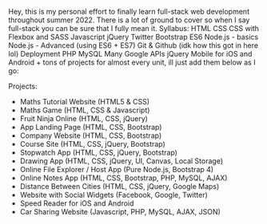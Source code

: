 Hey, this is my personal effort to finally learn full-stack web development throughout summer 2022.
There is a lot of ground to cover so when I say full-stack you can be sure that I fully mean it.
Syllabus:
    HTML
    CSS
    CSS with Flexbox and SASS
    Javascript
    jQuery
    Twitter Bootstrap
    ES6
    Node.js - basics
    Node.js - Advanced (using ES6 + ES7)
    Git & Github (idk how this got in here lol)
    Deployment
    PHP
    MySQL
    Many Google APIs
    jQuery Mobile for iOS and Android
    + tons of projects for almost every unit, ill just add them below as I go:

Projects:
* Maths Tutorial Website (HTML5 & CSS)
* Maths Game (HTML, CSS & Javascript)
* Fruit Ninja Online (HTML, CSS, jQuery)
* App Landing Page (HTML, CSS, Bootstrap)
* Company Website (HTML, CSS, Bootstrap)
* Course Site (HTML, CSS, jQuery, Bootstrap)
* Stopwatch App (HTML, CSS, jQuery, Bootstrap)
* Drawing App (HTML, CSS, jQuery, UI, Canvas, Local Storage)
* Online File Explorer / Host App (Pure Node.js, Bootstrap 4)
* Online Notes App (HTML, CSS, Bootstrap, PHP, MySQL, AJAX)
* Distance Between Cities (HTML, CSS, jQuery, Google Maps)
* Website with Social Widgets (Facebook, Google, Twitter)
* Speed Reader for iOS and Android
* Car Sharing Website (Javascript, PHP, MySQL, AJAX, JSON)
